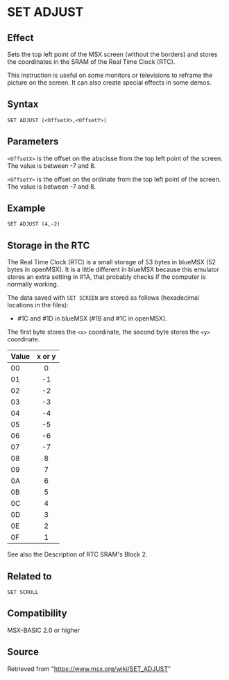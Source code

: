 # SET ADJUST

## Effect

Sets the top left point of the MSX screen (without the borders) and stores the coordinates in the SRAM of the  Real Time Clock (RTC).

This instruction is useful on some monitors or televisions to reframe the picture on the screen. It can also create special effects in some demos.

## Syntax

`SET ADJUST (<OffsetX>,<OffsetY>)`

## Parameters

`<OffsetX>` is the offset on the abscisse from the top left point of the screen. The value is between -7 and 8.

`<OffsetY>` is the offset on the ordinate from the top left point of the screen. The value is between -7 and 8.

## Example

```basic
SET ADJUST (4,-2)
```

## Storage in the RTC

The Real Time Clock (RTC) is a small storage of 53 bytes in blueMSX (52 bytes in openMSX). It is a little different in blueMSX because this emulator stores an extra setting in #1A, that probably checks if the computer is normally working.

The data saved with `SET SCREEN` are stored as follows (hexadecimal locations in the files):

- #1C and #1D in blueMSX (#1B and #1C in openMSX).

The first byte stores the `<x>` coordinate, the second byte stores the `<y>` coordinate.

|Value|x or y|
|:--|:-:|
|00|0|
|01|-1|
|02|-2|
|03|-3|
|04|-4|
|05|-5|
|06|-6|
|07|-7|
|08|8|
|09|7|
|0A|6|
|0B|5|
|0C|4|
|0D|3|
|0E|2|
|0F|1|

See also the Description of RTC SRAM's Block 2.

## Related to

`SET SCROLL`

## Compatibility

MSX-BASIC 2.0 or higher

## Source

Retrieved from "https://www.msx.org/wiki/SET_ADJUST"
